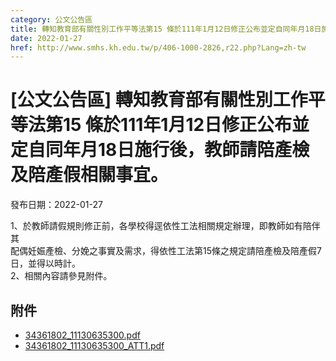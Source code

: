 ```yaml
---
category: 公文公告區
title: 轉知教育部有關性別工作平等法第15 條於111年1月12日修正公布並定自同年月18日施行後，教師請陪產檢及陪產假相關事宜。
date: 2022-01-27
href: http://www.smhs.kh.edu.tw/p/406-1000-2826,r22.php?Lang=zh-tw
---
```


# [公文公告區] 轉知教育部有關性別工作平等法第15 條於111年1月12日修正公布並定自同年月18日施行後，教師請陪產檢及陪產假相關事宜。

發布日期：2022-01-27

<div><div></div><div>1、於教師請假規則修正前，各學校得逕依性工法相關規定辦理，即教師如有陪伴其<br> 配偶妊娠產檢、分娩之事實及需求，得依性工法第15條之規定請陪產檢及陪產假7日，並得以時計。<br> 2、相關內容請參見附件。</div></div>

## 附件

- [34361802_11130635300.pdf](https://www.smhs.kh.edu.tw/var/file/0/1000/attach/13/pta_2524_3536015_73933.pdf)
- [34361802_11130635300_ATT1.pdf](https://www.smhs.kh.edu.tw/var/file/0/1000/attach/13/pta_2525_9121917_73933.pdf)
